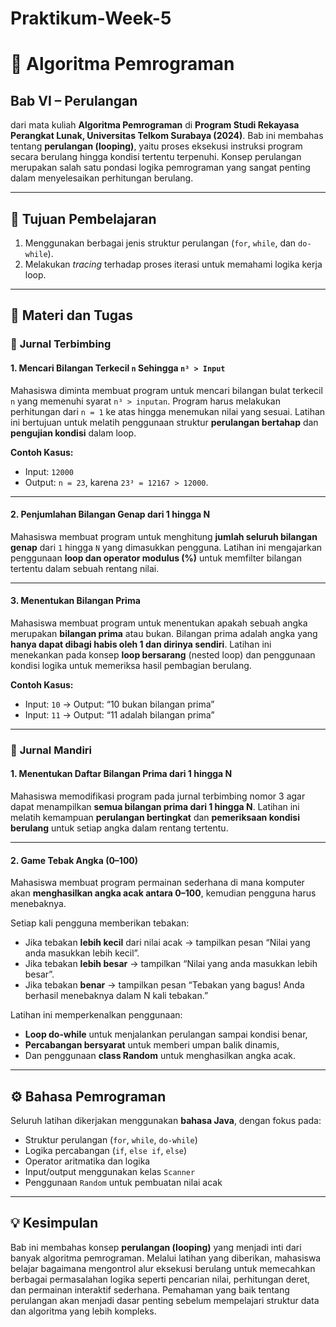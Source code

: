 # Praktikum-Week-5

# 📘 Algoritma Pemrograman

## Bab VI – Perulangan

dari mata kuliah **Algoritma Pemrograman** di **Program Studi Rekayasa Perangkat Lunak, Universitas Telkom Surabaya (2024)**.
Bab ini membahas tentang **perulangan (looping)**, yaitu proses eksekusi instruksi program secara berulang hingga kondisi tertentu terpenuhi. Konsep perulangan merupakan salah satu pondasi logika pemrograman yang sangat penting dalam menyelesaikan perhitungan berulang.

---

## 🎯 Tujuan Pembelajaran

1. Menggunakan berbagai jenis struktur perulangan (`for`, `while`, dan `do-while`).
2. Melakukan *tracing* terhadap proses iterasi untuk memahami logika kerja loop.

---

## 🧠 Materi dan Tugas

### 🧩 **Jurnal Terbimbing**

#### 1. Mencari Bilangan Terkecil `n` Sehingga `n³ > Input`

Mahasiswa diminta membuat program untuk mencari bilangan bulat terkecil `n` yang memenuhi syarat `n³ > inputan`.
Program harus melakukan perhitungan dari `n = 1` ke atas hingga menemukan nilai yang sesuai.
Latihan ini bertujuan untuk melatih penggunaan struktur **perulangan bertahap** dan **pengujian kondisi** dalam loop.

**Contoh Kasus:**

* Input: `12000`
* Output: `n = 23`, karena `23³ = 12167 > 12000`.

---

#### 2. Penjumlahan Bilangan Genap dari 1 hingga N

Mahasiswa membuat program untuk menghitung **jumlah seluruh bilangan genap** dari `1` hingga `N` yang dimasukkan pengguna.
Latihan ini mengajarkan penggunaan **loop dan operator modulus (%)** untuk memfilter bilangan tertentu dalam sebuah rentang nilai.

---

#### 3. Menentukan Bilangan Prima

Mahasiswa membuat program untuk menentukan apakah sebuah angka merupakan **bilangan prima** atau bukan.
Bilangan prima adalah angka yang **hanya dapat dibagi habis oleh 1 dan dirinya sendiri**.
Latihan ini menekankan pada konsep **loop bersarang** (nested loop) dan penggunaan kondisi logika untuk memeriksa hasil pembagian berulang.

**Contoh Kasus:**

* Input: `10` → Output: “10 bukan bilangan prima”
* Input: `11` → Output: “11 adalah bilangan prima”

---

### 🧩 **Jurnal Mandiri**

#### 1. Menentukan Daftar Bilangan Prima dari 1 hingga N

Mahasiswa memodifikasi program pada jurnal terbimbing nomor 3 agar dapat menampilkan **semua bilangan prima dari 1 hingga N**.
Latihan ini melatih kemampuan **perulangan bertingkat** dan **pemeriksaan kondisi berulang** untuk setiap angka dalam rentang tertentu.

---

#### 2. Game Tebak Angka (0–100)

Mahasiswa membuat program permainan sederhana di mana komputer akan **menghasilkan angka acak antara 0–100**, kemudian pengguna harus menebaknya.

Setiap kali pengguna memberikan tebakan:

* Jika tebakan **lebih kecil** dari nilai acak → tampilkan pesan “Nilai yang anda masukkan lebih kecil”.
* Jika tebakan **lebih besar** → tampilkan “Nilai yang anda masukkan lebih besar”.
* Jika tebakan **benar** → tampilkan pesan “Tebakan yang bagus! Anda berhasil menebaknya dalam N kali tebakan.”

Latihan ini memperkenalkan penggunaan:

* **Loop do-while** untuk menjalankan perulangan sampai kondisi benar,
* **Percabangan bersyarat** untuk memberi umpan balik dinamis,
* Dan penggunaan **class Random** untuk menghasilkan angka acak.

---

## ⚙️ Bahasa Pemrograman

Seluruh latihan dikerjakan menggunakan **bahasa Java**, dengan fokus pada:

* Struktur perulangan (`for`, `while`, `do-while`)
* Logika percabangan (`if`, `else if`, `else`)
* Operator aritmatika dan logika
* Input/output menggunakan kelas `Scanner`
* Penggunaan `Random` untuk pembuatan nilai acak

---

## 💡 Kesimpulan

Bab ini membahas konsep **perulangan (looping)** yang menjadi inti dari banyak algoritma pemrograman.
Melalui latihan yang diberikan, mahasiswa belajar bagaimana mengontrol alur eksekusi berulang untuk memecahkan berbagai permasalahan logika seperti pencarian nilai, perhitungan deret, dan permainan interaktif sederhana.
Pemahaman yang baik tentang perulangan akan menjadi dasar penting sebelum mempelajari struktur data dan algoritma yang lebih kompleks.

